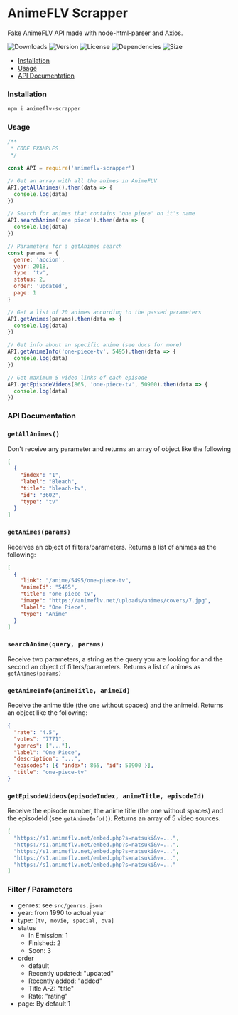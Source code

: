 # AnimeFLV Scrapper

Fake AnimeFLV API made with node-html-parser and Axios.

![Downloads](https://badgen.net/npm/dt/animeflv-scrapper)
![Version](https://badgen.net/npm/v/animeflv-scrapper)
![License](https://badgen.net/npm/license/animeflv-scrapper)
![Dependencies](https://badgen.net/david/dep/monkeyandres/animeflv-scrapper)
![Size](https://badgen.net/bundlephobia/minzip/animeflv-scrapper)

- [Installation](#installation)
- [Usage](#usage)
- [API Documentation](#api-documentation)

### Installation

```bash
npm i animeflv-scrapper
```

### Usage

```javascript
/**
 * CODE EXAMPLES
 */

const API = require('animeflv-scrapper')

// Get an array with all the animes in AnimeFLV
API.getAllAnimes().then(data => {
  console.log(data)
})

// Search for animes that contains 'one piece' on it's name
API.searchAnime('one piece').then(data => {
  console.log(data)
})

// Parameters for a getAnimes search
const params = {
  genre: 'accion',
  year: 2018,
  type: 'tv',
  status: 2,
  order: 'updated',
  page: 1
}

// Get a list of 20 animes according to the passed parameters
API.getAnimes(params).then(data => {
  console.log(data)
})

// Get info about an specific anime (see docs for more)
API.getAnimeInfo('one-piece-tv', 5495).then(data => {
  console.log(data)
})

// Get maximum 5 video links of each episode
API.getEpisodeVideos(865, 'one-piece-tv', 50900).then(data => {
  console.log(data)
})
```

### API Documentation

### `getAllAnimes()`

Don't receive any parameter and returns an array of object like the following

```json
[
  {
    "index": "1",
    "label": "Bleach",
    "title": "bleach-tv",
    "id": "3602",
    "type": "tv"
  }
]
```

### `getAnimes(params)`

Receives an object of filters/parameters. Returns a list of animes as the following:

```json
[
  {
    "link": "/anime/5495/one-piece-tv",
    "animeId": "5495",
    "title": "one-piece-tv",
    "image": "https://animeflv.net/uploads/animes/covers/7.jpg",
    "label": "One Piece",
    "type": "Anime"
  }
]
```

### `searchAnime(query, params)`

Receive two parameters, a string as the query you are looking for and the second an object of filters/parameters. Returns a list of animes as `getAnimes(params)`

### `getAnimeInfo(animeTitle, animeId)`

Receive the anime title (the one without spaces) and the animeId. Returns an object like the following:

```json
{
  "rate": "4.5",
  "votes": "7771",
  "genres": ["..."],
  "label": "One Piece",
  "description": "...",
  "episodes": [{ "index": 865, "id": 50900 }],
  "title": "one-piece-tv"
}
```

### `getEpisodeVideos(episodeIndex, animeTitle, episodeId)`

Receive the episode number, the anime title (the one without spaces) and the episodeId (see `getAnimeInfo()`). Returns an array of 5 video sources.

```json
[
  "https://s1.animeflv.net/embed.php?s=natsuki&v=...",
  "https://s1.animeflv.net/embed.php?s=natsuki&v=...",
  "https://s1.animeflv.net/embed.php?s=natsuki&v=...",
  "https://s1.animeflv.net/embed.php?s=natsuki&v=...",
  "https://s1.animeflv.net/embed.php?s=natsuki&v=..."
]
```

### Filter / Parameters

- genres: see `src/genres.json`
- year: from 1990 to actual year
- type: `[tv, movie, special, ova]`
- status
  - In Emission: 1
  - Finished: 2
  - Soon: 3
- order
  - default
  - Recently updated: "updated"
  - Recently added: "added"
  - Title A-Z: "title"
  - Rate: "rating"
- page: By default 1
